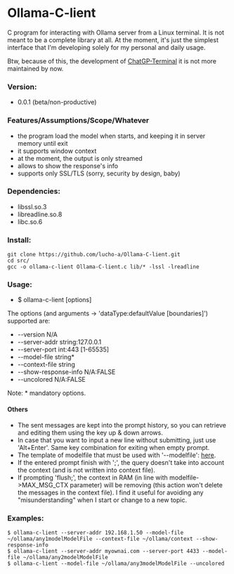 # Ollama-C-lient

C program for interacting with Ollama server from a Linux terminal. It is not meant to be a complete library at all. At the moment, it's just the simplest interface that I'm developing solely for my personal and daily usage.

Btw, because of this, the development of [ChatGP-Terminal](https://github.com/Lucho-A/ChatGP-Terminal) it is not more maintained by now.

### Version:

- 0.0.1 (beta/non-productive)

### Features/Assumptions/Scope/Whatever

- the program load the model when starts, and keeping it in server memory until exit
- it supports window context
- at the moment, the output is only streamed
- allows to show the response's info
- supports only SSL/TLS (sorry, security by design, baby)

### Dependencies:

- libssl.so.3
- libreadline.so.8
- libc.so.6

### Install:

```
git clone https://github.com/lucho-a/Ollama-C-lient.git
cd src/
gcc -o ollama-c-lient Ollama-C-lient.c lib/* -lssl -lreadline
```

### Usage:

- $ ollama-c-lient [options]

The options (and arguments -> 'dataType:defaultValue [boundaries]') supported are:

- --version             N/A
- --server-addr         string:127.0.0.1
- --server-port         int:443 [1-65535]
- --model-file          string*
- --context-file        string
- --show-response-info  N/A:FALSE
- --uncolored           N/A:FALSE

Note: * mandatory options.

#### Others

- The sent messages are kept into the prompt history, so you can retrieve and editing them using the key up & down arrows.
- In case that you want to input a new line without submitting, just use 'Alt+Enter'. Same key combination for exiting when empty prompt.
- The template of modelfile that must be used with '--modelfile': [here](https://github.com/Lucho-A/Ollama-C-lient/tree/master/modelfile).
- If the entered prompt finish with ';', the query doesn't take into account the context (and is not written into context file).
- If prompting 'flush;', the context in RAM (in line with modelfile->MAX_MSG_CTX parameter) will be removing (this action won't delete the messages in the context file). I find it useful for avoiding any "misunderstanding" when I start or change to a new topic.

### Examples:

```
$ ollama-c-lient --server-addr 192.168.1.50 --model-file ~/ollama/any1modelModelFile --context-file ~/ollama/context --show-response-info
$ ollama-c-lient --server-addr myownai.com --server-port 4433 --model-file ~/ollama/any2modelModelFile
$ ollama-c-lient --model-file ~/ollama/any3modelModelFile --uncolored
```

